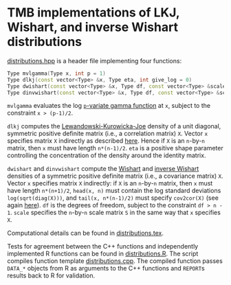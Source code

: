 # TMB implementations of LKJ, Wishart, and inverse Wishart distributions

[distributions.hpp](distributions.hpp) is a header file implementing
four functions:

```cpp
Type mvlgamma(Type x, int p = 1)
Type dlkj(const vector<Type> &x, Type eta, int give_log = 0)
Type dwishart(const vector<Type> &x, Type df, const vector<Type> &scale, int give_log = 0)
Type dinvwishart(const vector<Type> &x, Type df, const vector<Type> &scale, int give_log = 0)
```

`mvlgamma` evaluates the log
[`p`-variate gamma function](https://en.wikipedia.org/wiki/Multivariate_gamma_function)
at `x`, subject to the constraint `x > (p-1)/2`.

`dlkj` computes the
[Lewandowski-Kurowicka-Joe](https://mc-stan.org/docs/functions-reference/lkj-correlation.html)
density of a unit diagonal, symmetric positive definite matrix
(i.e., a correlation matrix) `X`.
Vector `x` specifies matrix `X` indirectly as described
[here](https://kaskr.github.io/adcomp/classdensity_1_1UNSTRUCTURED__CORR__t.html).
Hence if `X` is an `n`-by-`n` matrix, then `x` must have length `n*(n-1)/2`.
`eta` is a positive shape parameter controlling the concentration
of the density around the identity matrix.

`dwishart` and `dinvwishart` compute the
[Wishart](https://mc-stan.org/docs/functions-reference/wishart-distribution.html)
and
[inverse Wishart](https://mc-stan.org/docs/functions-reference/inverse-wishart-distribution.html)
densities of a symmetric positive definite matrix
(i.e., a covariance matrix) `X`.
Vector `x` specifies matrix `X` indirectly:
if `X` is an `n`-by-`n` matrix, then `x` must have length `n*(n+1)/2`,
`head(x, n)` must contain the log standard deviations `log(sqrt(diag(X)))`,
and `tail(x, n*(n-1)/2)` must specify `cov2cor(X)`
(see again [here](https://kaskr.github.io/adcomp/classdensity_1_1UNSTRUCTURED__CORR__t.html)).
`df` is the degrees of freedom, subject to the constraint `df > n - 1`.
`scale` specifies the `n`-by-`n` scale matrix `S` in the same way that
`x` specifies `X`.

Computational details can be found in [distributions.tex](distributions.tex).

Tests for agreement between the C++ functions and independently implemented
R functions can be found in [distributions.R](distributions.R).
The script compiles function template [distributions.cpp](distributions.cpp).
The compiled function passes `DATA_*` objects from R as arguments to the C++
functions and `REPORT`s results back to R for validation.
